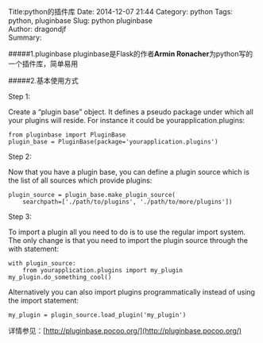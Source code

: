 Title:python的插件库
Date: 2014-12-07 21:44
Category: python 
Tags: python, pluginbase 
Slug:  python pluginbase  
Author: dragondjf  
Summary:  

#####1.pluginbase
    pluginbase是Flask的作者**Armin Ronacher**为python写的一个插件库，简单易用

#####2.基本使用方式

Step 1:

Create a “plugin base” object. It defines a pseudo package under which all your plugins will reside. For instance it could be yourapplication.plugins:

    from pluginbase import PluginBase
    plugin_base = PluginBase(package='yourapplication.plugins')
Step 2:

Now that you have a plugin base, you can define a plugin source which is the list of all sources which provide plugins:

    plugin_source = plugin_base.make_plugin_source(
        searchpath=['./path/to/plugins', './path/to/more/plugins'])
Step 3:

To import a plugin all you need to do is to use the regular import system. The only change is that you need to import the plugin source through the with statement:

    with plugin_source:
        from yourapplication.plugins import my_plugin
    my_plugin.do_something_cool()
Alternatively you can also import plugins programmatically instead of using the import statement:

    my_plugin = plugin_source.load_plugin('my_plugin')
详情参见：[http://pluginbase.pocoo.org/](http://pluginbase.pocoo.org/)